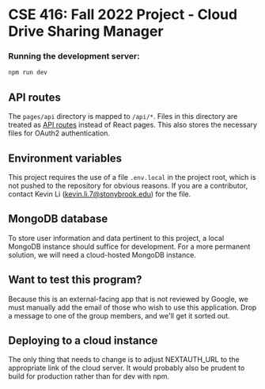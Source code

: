 # CSE 416: Fall 2022 Project - Cloud Drive Sharing Manager

### Running the development server:
```bash
npm run dev
```

## API routes
The `pages/api` directory is mapped to `/api/*`. Files in this directory are treated as [API routes](https://nextjs.org/docs/api-routes/introduction) instead of React pages. This also stores the necessary files for OAuth2 authentication.

## Environment variables
This project requires the use of a file `.env.local` in the project root, which is not pushed to the repository for obvious reasons. If you are a contributor, contact Kevin Li (kevin.li.7@stonybrook.edu) for the file.

## MongoDB database
To store user information and data pertinent to this project, a local MongoDB instance should suffice for development. For a more permanent solution, we will need a cloud-hosted MongoDB instance.

## Want to test this program?
Because this is an external-facing app that is not reviewed by Google, we must manually add the email of those who wish to use this application. Drop a message to one of the group members, and we'll get it sorted out.

## Deploying to a cloud instance
The only thing that needs to change is to adjust NEXTAUTH_URL to the appropriate link of the cloud server. It would probably also be prudent to build for production rather than for dev with npm.